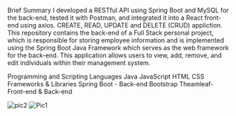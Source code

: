 Brief Summary
I developed a RESTful API using Spring Boot and MySQL for the back-end, tested it with Postman, and integrated it into a React front-end using axios.
CREATE, READ, UPDATE and DELETE (CRUD) appliction.
This repository contains the back-end of a Full Stack personal project, which is responsible for storing employee information and is implemented using the Spring Boot Java Framework which serves as the web framework for the back-end.
This application allows users to view, add, remove, and edit individuals within their management system.

Programming and Scripting Languages
Java
JavaScript
HTML
CSS
Frameworks & Libraries
Spring Boot - Back-end
Bootstrap Theamleaf- Front-end & Back-end

![pic2](https://github.com/17uite035/EmployeeManagementPrj1/assets/38652882/c82fcc3a-5138-4346-ad07-2cbc5083bc48)
![Pic1](https://github.com/17uite035/EmployeeManagementPrj1/assets/38652882/0dae1145-1582-4073-a6d4-cf46d4da0a5d)
